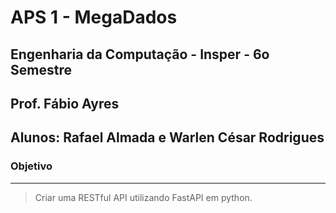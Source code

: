 # APS 1 - MegaDados

## Engenharia da Computação - Insper - 6o Semestre
## Prof. Fábio Ayres

## Alunos: Rafael Almada e Warlen César Rodrigues

### Objetivo
___

> Criar uma RESTful API utilizando FastAPI em python.
